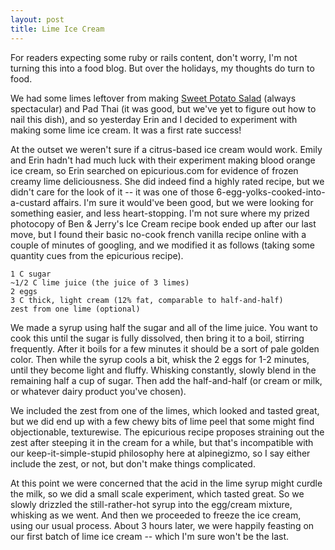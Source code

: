 ```yaml
---
layout: post
title: Lime Ice Cream
---
```


For readers expecting some ruby or rails content, don't worry, I'm not turning this into a food blog. But over the holidays, my thoughts do turn to food. 

We had some limes leftover from making [Sweet Potato Salad](http://www.nytimes.com/2009/09/30/dining/301mrex.html) (always spectacular) and Pad Thai (it was good, but we've yet to figure out how to nail this dish), and so yesterday Erin and I decided to experiment with making some lime ice cream. It was a first rate success!

At the outset we weren't sure if a citrus-based ice cream would work. Emily and Erin hadn't had much luck with their experiment making blood orange ice cream, so Erin searched on epicurious.com for evidence of frozen creamy lime deliciousness. She did indeed find a highly rated recipe, but we didn't care for the look of it -- it was one of those 6-egg-yolks-cooked-into-a-custard affairs. I'm sure it would've been good, but we were looking for something easier, and less heart-stopping. I'm not sure where my prized photocopy of Ben & Jerry's Ice Cream recipe book ended up after our last move, but I found their basic no-cook french vanilla recipe online with a couple of minutes of googling, and we modified it as follows (taking some quantity cues from the epicurious recipe).

    1 C sugar
    ~1/2 C lime juice (the juice of 3 limes)
    2 eggs
    3 C thick, light cream (12% fat, comparable to half-and-half)
    zest from one lime (optional)
    
We made a syrup using half the sugar and all of the lime juice. You want to cook this until the sugar is fully dissolved, then bring it to a boil, stirring frequently. After it boils for a few minutes it should be a sort of pale golden color. Then while the syrup cools a bit, whisk the 2 eggs for 1-2 minutes, until they become light and fluffy. Whisking constantly, slowly blend in the remaining half a cup of sugar. Then add the half-and-half (or cream or milk, or whatever dairy product you've chosen). 

We included the zest from one of the limes, which looked and tasted great, but we did end up with a few chewy bits of lime peel that some might find objectionable, texturewise. The epicurious recipe proposes straining out the zest after steeping it in the cream for a while, but that's incompatible with our keep-it-simple-stupid philosophy here at alpinegizmo, so I say either include the zest, or not, but don't make things complicated. 

At this point we were concerned that the acid in the lime syrup might curdle the milk, so we did a small scale experiment, which tasted great. So we slowly drizzled the still-rather-hot syrup into the egg/cream mixture, whisking as we went. And then we proceeded to freeze the ice cream, using our usual process. About 3 hours later, we were happily feasting on our first batch of lime ice cream -- which I'm sure won't be the last.
